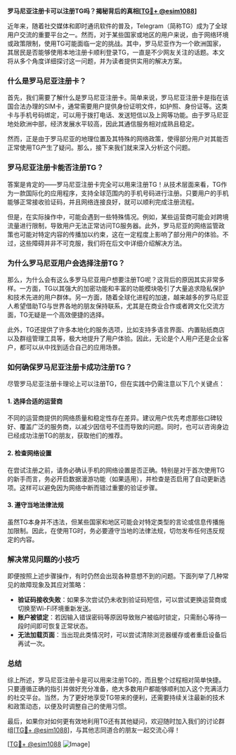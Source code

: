 **罗马尼亚注册卡可以注册TG吗？揭秘背后的真相[[TG💪+ @esim1088](https://t.me/s/esim1088)]**

近年来，随着社交媒体和即时通讯软件的普及，Telegram（简称TG）成为了全球用户交流的重要平台之一。然而，对于某些国家或地区的用户来说，由于网络环境或政策限制，使用TG可能面临一定的挑战。其中，罗马尼亚作为一个欧洲国家，其居民是否能够使用本地注册卡顺利登录TG，一直是不少网友关注的话题。本文将从多个角度详细探讨这一问题，并为读者提供实用的解决方案。

### 什么是罗马尼亚注册卡？

首先，我们需要了解什么是罗马尼亚注册卡。简单来说，罗马尼亚注册卡是指在该国合法办理的SIM卡，通常需要用户提供身份证明文件，如护照、身份证等。这类卡与手机号码绑定，可以用于拨打电话、发送短信以及上网等功能。由于罗马尼亚地处欧洲中部，经济发展水平较高，因此其通信服务相对成熟且稳定。

然而，正是由于罗马尼亚的地理位置及其特殊的网络政策，使得部分用户对其能否正常使用TG产生了疑问。那么，接下来我们就来深入分析这个问题。

### 罗马尼亚注册卡能否注册TG？

答案是肯定的——罗马尼亚注册卡完全可以用来注册TG！从技术层面来看，TG作为一款国际化的应用程序，支持全球范围内的手机号码进行注册。只要用户的手机能够正常接收验证码，并且网络连接良好，就可以顺利完成注册流程。

但是，在实际操作中，可能会遇到一些特殊情况。例如，某些运营商可能会对跨境流量进行限制，导致用户无法正常访问TG服务器。此外，罗马尼亚的网络监管政策也可能对特定内容的传播加以约束，这在一定程度上影响了部分用户的体验。不过，这些障碍并非不可克服，我们将在后文中详细介绍解决方法。

### 为什么罗马尼亚用户会选择注册TG？

那么，为什么会有这么多罗马尼亚用户想要注册TG呢？这背后的原因其实非常多样。一方面，TG以其强大的加密功能和丰富的功能模块吸引了大量追求隐私保护和技术先进的用户群体。另一方面，随着全球化进程的加速，越来越多的罗马尼亚人希望借助TG与世界各地的朋友保持联系，尤其是在商业合作或者跨文化交流方面，TG无疑是一个高效便捷的选择。

此外，TG还提供了许多本地化的服务选项，比如支持多语言界面、内置贴纸商店以及群组管理工具等，极大地提升了用户体验。因此，无论是个人用户还是企业客户，都可以从中找到适合自己的应用场景。

### 如何确保罗马尼亚注册卡成功注册TG？

尽管罗马尼亚注册卡理论上可以注册TG，但在实践中仍需注意以下几个关键点：

#### 1. 选择合适的运营商
不同的运营商提供的网络质量和稳定性存在差异。建议用户优先考虑那些口碑较好、覆盖广泛的服务商，以减少因信号不佳而导致的问题。同时，也可以咨询身边已经成功注册TG的朋友，获取他们的推荐。

#### 2. 检查网络设置
在尝试注册之前，请务必确认手机的网络设置是否正确。特别是对于首次使用TG的新手而言，务必开启数据漫游功能（如果适用），并检查是否启用了自动更新选项。这样可以避免因为网络中断而错过重要的验证步骤。

#### 3. 遵守当地法律法规
虽然TG本身并不违法，但某些国家和地区可能会对特定类型的言论或信息传播施加限制。因此，在使用TG时，务必要遵守当地的法律法规，切勿发布任何违反规定的内容。

### 解决常见问题的小技巧

即便按照上述步骤操作，有时仍然会出现各种意想不到的问题。下面列举了几种常见的故障现象及其应对策略：

- **验证码接收失败**：如果多次尝试仍未收到验证码短信，可以尝试更换运营商或切换至Wi-Fi环境重新发送。
- **账户被锁定**：若因输入错误密码等原因导致账户被临时锁定，只需耐心等待一段时间即可恢复正常状态。
- **无法加载页面**：当出现此类情况时，可以尝试清除浏览器缓存或者重启设备后再试一次。

### 总结

综上所述，罗马尼亚注册卡是可以用来注册TG的，而且整个过程相对简单快捷。只要遵循正确的指引并做好充分准备，绝大多数用户都能够顺利加入这个充满活力的社交平台。当然，为了更好地享受TG带来的便利，还需要持续关注最新的技术和政策动态，以便及时调整自己的使用习惯。

最后，如果你对如何更有效地利用TG还有其他疑问，欢迎随时加入我们的讨论群组[[TG💪+ @esim1088](https://t.me/s/esim1088)]，与其他志同道合的朋友一起交流心得！

[[TG💪+ @esim1088](https://t.me/s/esim1088) ![Image](https://i.postimg.cc/4NQfJmqS/Snipaste-2025-05-13-00-14-12.png)]